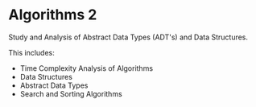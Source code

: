 # Algorithms 2

Study and Analysis of Abstract Data Types (ADT's) and Data Structures.

This includes:

- Time Complexity Analysis of Algorithms
- Data Structures
- Abstract Data Types
- Search and Sorting Algorithms
